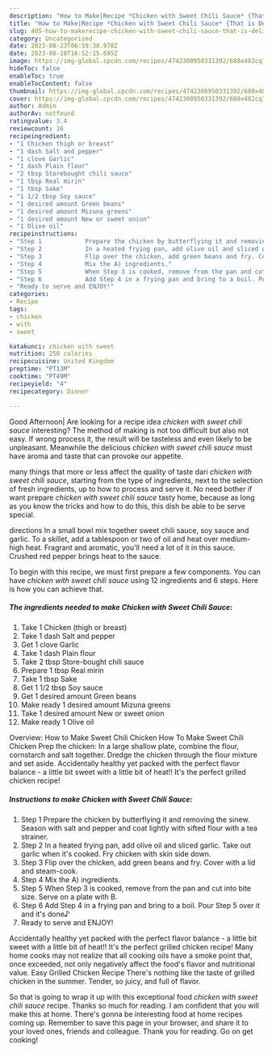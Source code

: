 ```yaml
---
description: "How to Make|Recipe *Chicken with Sweet Chili Sauce* {That is Delicious"
title: "How to Make|Recipe *Chicken with Sweet Chili Sauce* {That is Delicious"
slug: 405-how-to-makerecipe-chicken-with-sweet-chili-sauce-that-is-delicious
category: Uncategorized
date: 2023-08-23T06:59:38.978Z
date: 2023-08-18T16:52:15.695Z
image: https://img-global.cpcdn.com/recipes/4742300950331392/680x482cq70/chicken-with-sweet-chili-sauce-recipe-main-photo.jpg
hideToc: false
enableToc: true
enableTocContent: false
thumbnail: https://img-global.cpcdn.com/recipes/4742300950331392/680x482cq70/chicken-with-sweet-chili-sauce-recipe-main-photo.jpg
cover: https://img-global.cpcdn.com/recipes/4742300950331392/680x482cq70/chicken-with-sweet-chili-sauce-recipe-main-photo.jpg
author: Admin
authorAv: notfound
ratingvalue: 3.4
reviewcount: 16
recipeingredient:
- "1 Chicken thigh or breast"
- "1 dash Salt and pepper"
- "1 clove Garlic"
- "1 dash Plain flour"
- "2 tbsp Storebought chili sauce"
- "1 tbsp Real mirin"
- "1 tbsp Sake"
- "1 1/2 tbsp Soy sauce"
- "1 desired amount Green beans"
- "1 desired amount Mizuna greens"
- "1 desired amount New or sweet onion"
- "1 Olive oil"
recipeinstructions:
- "Step 1            Prepare the chicken by butterflying it and removing the sinew.  Season with salt and pepper and coat lightly with sifted flour with a tea strainer."
- "Step 2            In a heated frying pan, add olive oil and sliced garlic. Take out garlic when it&#39;s cooked. Fry chicken with skin side down."
- "Step 3            Flip over the chicken, add green beans and fry. Cover with a lid and steam-cook."
- "Step 4            Mix the A) ingredients."
- "Step 5            When Step 3 is cooked, remove from the pan and cut into bite size.  Serve on a plate with B."
- "Step 6            Add Step 4 in a frying pan and bring to a boil. Pour Step 5 over it and it&#39;s done♪"
- "Ready to serve and ENJOY!"
categories:
- Recipe
tags:
- chicken
- with
- sweet

katakunci: chicken with sweet 
nutrition: 250 calories
recipecuisine: United Kingdom
preptime: "PT13M"
cooktime: "PT49M"
recipeyield: "4"
recipecategory: Dinner

---
```



Good Afternoon| Are looking for a recipe idea *chicken with sweet chili sauce* interesting? The method of making is not too difficult but also not easy. If wrong process it, the result will be tasteless and even likely to be unpleasant. Meanwhile the delicious *chicken with sweet chili sauce* must have aroma and taste that can provoke our appetite.






many things that more or less affect the quality of taste dari *chicken with sweet chili sauce*, starting from the type of ingredients, next to the selection of fresh ingredients, up to how to process and serve it. No need bother if want prepare *chicken with sweet chili sauce* tasty home, because as long as you know the tricks and how to do this, this dish be able to be serve  special.


directions In a small bowl mix together sweet chili sauce, soy sauce and garlic. To a skillet, add a tablespoon or two of oil and heat over medium-high heat. Fragrant and aromatic, you&#39;ll need a lot of it in this sauce. Crushed red pepper brings heat to the sauce.


To begin with this recipe, we must first prepare a few components. You can have *chicken with sweet chili sauce* using 12 ingredients and 6 steps. Here is how you can achieve that.

<!--inarticleads1-->

##### The ingredients needed to make *Chicken with Sweet Chili Sauce*:

1. Take 1 Chicken (thigh or breast)
1. Take 1 dash Salt and pepper
1. Get 1 clove Garlic
1. Take 1 dash Plain flour
1. Take 2 tbsp Store-bought chili sauce
1. Prepare 1 tbsp Real mirin
1. Take 1 tbsp Sake
1. Get 1 1/2 tbsp Soy sauce
1. Get 1 desired amount Green beans
1. Make ready 1 desired amount Mizuna greens
1. Take 1 desired amount New or sweet onion
1. Make ready 1 Olive oil


Overview: How to Make Sweet Chili Chicken How To Make Sweet Chili Chicken Prep the chicken: In a large shallow plate, combine the flour, cornstarch and salt together. Dredge the chicken through the flour mixture and set aside. Accidentally healthy yet packed with the perfect flavor balance - a little bit sweet with a little bit of heat!! It&#39;s the perfect grilled chicken recipe! 

<!--inarticleads2-->

##### Instructions to make *Chicken with Sweet Chili Sauce*:

1. Step 1            Prepare the chicken by butterflying it and removing the sinew.  Season with salt and pepper and coat lightly with sifted flour with a tea strainer.
1. Step 2            In a heated frying pan, add olive oil and sliced garlic. Take out garlic when it&#39;s cooked. Fry chicken with skin side down.
1. Step 3            Flip over the chicken, add green beans and fry. Cover with a lid and steam-cook.
1. Step 4            Mix the A) ingredients.
1. Step 5            When Step 3 is cooked, remove from the pan and cut into bite size.  Serve on a plate with B.
1. Step 6            Add Step 4 in a frying pan and bring to a boil. Pour Step 5 over it and it&#39;s done♪
1. Ready to serve and ENJOY!

Accidentally healthy yet packed with the perfect flavor balance - a little bit sweet with a little bit of heat!! It&#39;s the perfect grilled chicken recipe! Many home cooks may not realize that all cooking oils have a smoke point that, once exceeded, not only negatively affect the food&#39;s flavor and nutritional value. Easy Grilled Chicken Recipe There&#39;s nothing like the taste of grilled chicken in the summer. Tender, so juicy, and full of flavor. 

So that is going to wrap it up with this exceptional food *chicken with sweet chili sauce* recipe. Thanks so much for reading. I am confident that you will make this at home. There's gonna be interesting food at home recipes coming up. Remember to save this page in your browser, and share it to your loved ones, friends and colleague. Thank you for reading. Go on get cooking!
